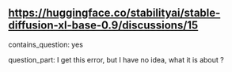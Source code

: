 ## https://huggingface.co/stabilityai/stable-diffusion-xl-base-0.9/discussions/15

contains_question: yes

question_part: I get this error, but I have no idea, what it is about ?